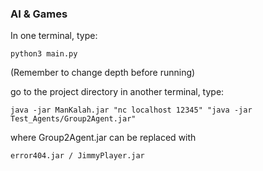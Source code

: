 ### AI & Games

In one terminal, type: 
	
	python3 main.py 
(Remember to change depth before running)
	
go to the project directory in another terminal, type:  

	java -jar ManKalah.jar "nc localhost 12345" "java -jar Test_Agents/Group2Agent.jar"
where Group2Agent.jar can be replaced with 

	error404.jar / JimmyPlayer.jar
